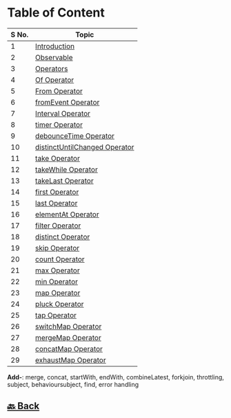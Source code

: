 <h1>Table of Content</h1>

| S No. | Topic                                                                                                                                                          |
| ----- | -------------------------------------------------------------------------------------------------------------------------------------------------------------- |
| 1     | <a href="https://github.com/sanjay9616/JavaScript/blob/master/JavaScript-Technologies/RxJS/Introduction.md">Introduction</a>                                   |
| 2     | <a href="https://github.com/sanjay9616/JavaScript/blob/master/JavaScript-Technologies/RxJS/Observable.md">Observable</a>                                       |
| 3     | <a href="https://github.com/sanjay9616/JavaScript/blob/master/JavaScript-Technologies/RxJS/Operators.md">Operators</a>                                         |
| 4     | <a href="https://github.com/sanjay9616/JavaScript/blob/master/JavaScript-Technologies/RxJS/Of-Operator.md">Of Operator</a>                                     |
| 5     | <a href="https://github.com/sanjay9616/JavaScript/blob/master/JavaScript-Technologies/RxJS/From-Operator.md">From Operator</a>                                 |
| 6     | <a href="https://github.com/sanjay9616/JavaScript/blob/master/JavaScript-Technologies/RxJS/fromEvent-Operator.md">fromEvent Operator</a>                       |
| 7     | <a href="https://github.com/sanjay9616/JavaScript/blob/master/JavaScript-Technologies/RxJS/Interval-Operator.md">Interval Operator</a>                         |
| 8     | <a href="https://github.com/sanjay9616/JavaScript/blob/master/JavaScript-Technologies/RxJS/timer-Operator.md">timer Operator</a>                               |
| 9     | <a href="https://github.com/sanjay9616/JavaScript/blob/master/JavaScript-Technologies/RxJS/debounceTime-Operator.md">debounceTime Operator</a>                 |
| 10    | <a href="https://github.com/sanjay9616/JavaScript/blob/master/JavaScript-Technologies/RxJS/distinctUntilChanged-Operator.md">distinctUntilChanged Operator</a> |
| 11    | <a href="https://github.com/sanjay9616/JavaScript/blob/master/JavaScript-Technologies/RxJS/take-Operator.md">take Operator</a>                                 |
| 12    | <a href="https://github.com/sanjay9616/JavaScript/blob/master/JavaScript-Technologies/RxJS/takeWhile-Operator.md">takeWhile Operator</a>                       |
| 13    | <a href="https://github.com/sanjay9616/JavaScript/blob/master/JavaScript-Technologies/RxJS/takeLast-Operator.md">takeLast Operator</a>                         |
| 14    | <a href="https://github.com/sanjay9616/JavaScript/blob/master/JavaScript-Technologies/RxJS/first-Operator.md">first Operator</a>                               |
| 15    | <a href="https://github.com/sanjay9616/JavaScript/blob/master/JavaScript-Technologies/RxJS/last-Operator.md">last Operator</a>                                 |
| 16    | <a href="https://github.com/sanjay9616/JavaScript/blob/master/JavaScript-Technologies/RxJS/elementAt-Operator.md">elementAt Operator</a>                       |
| 17    | <a href="https://github.com/sanjay9616/JavaScript/blob/master/JavaScript-Technologies/RxJS/filter-Operator.md">filter Operator</a>                             |
| 18    | <a href="https://github.com/sanjay9616/JavaScript/blob/master/JavaScript-Technologies/RxJS/distinct-Operator.md">distinct Operator</a>                         |
| 19    | <a href="https://github.com/sanjay9616/JavaScript/blob/master/JavaScript-Technologies/RxJS/skip-Operator.md">skip Operator</a>                                 |
| 20    | <a href="https://github.com/sanjay9616/JavaScript/blob/master/JavaScript-Technologies/RxJS/count-Operator.md">count Operator</a>                               |
| 21    | <a href="https://github.com/sanjay9616/JavaScript/blob/master/JavaScript-Technologies/RxJS/max-Operator.md">max Operator</a>                                   |
| 22    | <a href="https://github.com/sanjay9616/JavaScript/blob/master/JavaScript-Technologies/RxJS/min-Operator.md">min Operator</a>                                   |
| 23    | <a href="https://github.com/sanjay9616/JavaScript/blob/master/JavaScript-Technologies/RxJS/map-Operator.md">map Operator</a>                                   |
| 24    | <a href="https://github.com/sanjay9616/JavaScript/blob/master/JavaScript-Technologies/RxJS/pluck-Operator.md">pluck Operator</a>                               |
| 25    | <a href="https://github.com/sanjay9616/JavaScript/blob/master/JavaScript-Technologies/RxJS/tap-Operator.md">tap Operator</a>                                   |
| 26    | <a href="https://github.com/sanjay9616/JavaScript/blob/master/JavaScript-Technologies/RxJS/switchMap-Operator.md">switchMap Operator</a>                       |
| 27    | <a href="https://github.com/sanjay9616/JavaScript/blob/master/JavaScript-Technologies/RxJS/mergeMap-Operator.md">mergeMap Operator</a>                         |
| 28    | <a href="https://github.com/sanjay9616/JavaScript/blob/master/JavaScript-Technologies/RxJS/concatMap-Operator.md">concatMap Operator</a>                       |
| 29    | <a href="https://github.com/sanjay9616/JavaScript/blob/master/JavaScript-Technologies/RxJS/exhaustMap-Operator.md">exhaustMap Operator</a>                     |

**Add-**: merge, concat, startWith, endWith, combineLatest, forkjoin, throttling, subject, behavioursubject, find, error handling

<h2><a href="https://github.com/sanjay9616/JavaScript/blob/master/JavaScript-Technologies/README.md"> 🔙 Back</a></h2>
